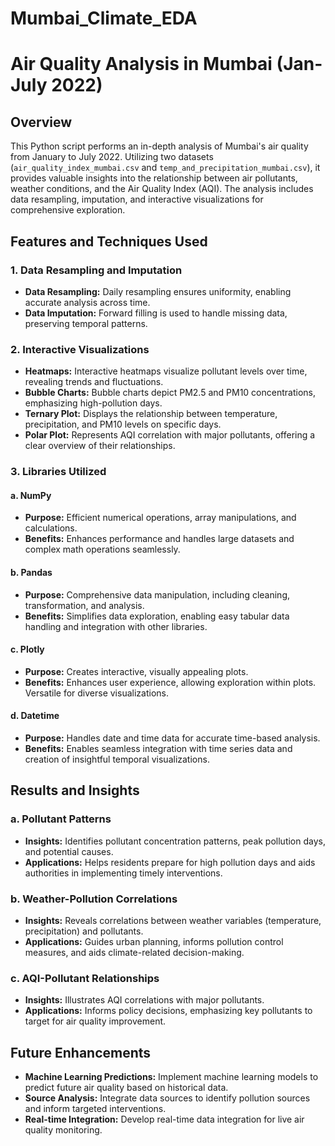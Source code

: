 # Mumbai_Climate_EDA

# Air Quality Analysis in Mumbai (Jan-July 2022)

## Overview
This Python script performs an in-depth analysis of Mumbai's air quality from January to July 2022. Utilizing two datasets (`air_quality_index_mumbai.csv` and `temp_and_precipitation_mumbai.csv`), it provides valuable insights into the relationship between air pollutants, weather conditions, and the Air Quality Index (AQI). The analysis includes data resampling, imputation, and interactive visualizations for comprehensive exploration.

## Features and Techniques Used

### 1. Data Resampling and Imputation
- **Data Resampling:** Daily resampling ensures uniformity, enabling accurate analysis across time.
- **Data Imputation:** Forward filling is used to handle missing data, preserving temporal patterns.

### 2. Interactive Visualizations
- **Heatmaps:** Interactive heatmaps visualize pollutant levels over time, revealing trends and fluctuations.
- **Bubble Charts:** Bubble charts depict PM2.5 and PM10 concentrations, emphasizing high-pollution days.
- **Ternary Plot:** Displays the relationship between temperature, precipitation, and PM10 levels on specific days.
- **Polar Plot:** Represents AQI correlation with major pollutants, offering a clear overview of their relationships.

### 3. Libraries Utilized

#### a. **NumPy**
- **Purpose:** Efficient numerical operations, array manipulations, and calculations.
- **Benefits:** Enhances performance and handles large datasets and complex math operations seamlessly.

#### b. **Pandas**
- **Purpose:** Comprehensive data manipulation, including cleaning, transformation, and analysis.
- **Benefits:** Simplifies data exploration, enabling easy tabular data handling and integration with other libraries.

#### c. **Plotly**
- **Purpose:** Creates interactive, visually appealing plots.
- **Benefits:** Enhances user experience, allowing exploration within plots. Versatile for diverse visualizations.

#### d. **Datetime**
- **Purpose:** Handles date and time data for accurate time-based analysis.
- **Benefits:** Enables seamless integration with time series data and creation of insightful temporal visualizations.

## Results and Insights

### a. **Pollutant Patterns**
- **Insights:** Identifies pollutant concentration patterns, peak pollution days, and potential causes.
- **Applications:** Helps residents prepare for high pollution days and aids authorities in implementing timely interventions.

### b. **Weather-Pollution Correlations**
- **Insights:** Reveals correlations between weather variables (temperature, precipitation) and pollutants.
- **Applications:** Guides urban planning, informs pollution control measures, and aids climate-related decision-making.

### c. **AQI-Pollutant Relationships**
- **Insights:** Illustrates AQI correlations with major pollutants.
- **Applications:** Informs policy decisions, emphasizing key pollutants to target for air quality improvement.

## Future Enhancements
- **Machine Learning Predictions:** Implement machine learning models to predict future air quality based on historical data.
- **Source Analysis:** Integrate data sources to identify pollution sources and inform targeted interventions.
- **Real-time Integration:** Develop real-time data integration for live air quality monitoring.
